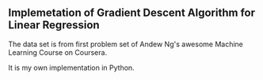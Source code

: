 ## Implemetation of Gradient Descent Algorithm for Linear Regression

The data set is from first problem set of Andew Ng's awesome Machine Learning Course on Coursera. 

It is my own implementation in Python. 
 
